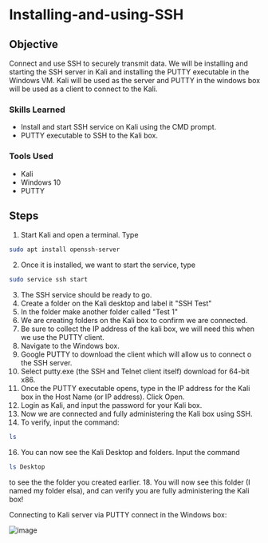 # Installing-and-using-SSH

## Objective

 Connect and use SSH to securely transmit data. We will be installing and starting the SSH server in Kali and installing the PUTTY executable in the Windows VM. Kali will be used as the server and PUTTY in the windows box will be used as a client to connect to the Kali. 


### Skills Learned

- Install and start SSH service on Kali using the CMD prompt.
- PUTTY executable to SSH to the Kali box.

### Tools Used

- Kali
- Windows 10
- PUTTY 


## Steps
1. Start Kali and open a terminal. Type
```bash
sudo apt install openssh-server
```
2. Once it is installed, we want to start the service, type
```bash
sudo service ssh start
```

3. The SSH service should be ready to go.
4. Create a folder on the Kali desktop and label it "SSH Test"
5. In the folder make another folder called "Test 1"
6. We are creating folders on the Kali box to confirm we are connected.
7. Be sure to collect the IP address of the kali box, we will need this when we use the PUTTY client.
8. Navigate to the Windows box.
9. Google PUTTY to download the client which will allow us to connect o the SSH server.
10. Select putty.exe (the SSH and Telnet client itself) download for 64-bit x86.
11. Once the PUTTY executable opens, type in the IP address for the Kali box in the Host Name (or IP address). Click Open.
12. Login as Kali, and input the password for your Kali box.
13. Now we are connected and fully administering the Kali box using SSH.
14. To verify, input the command:
```bash
ls
```
16. You can now see the Kali Desktop and folders. Input the command
```bash
ls Desktop
```
to see the the folder you created earlier.
18. You will now see this folder (I named my folder elsa), and can verify you are fully administering the Kali box!

Connecting to Kali server via PUTTY connect in the Windows box:

![image](https://github.com/user-attachments/assets/570b5cd0-aef2-4ea8-8e24-d73e932cace8)



